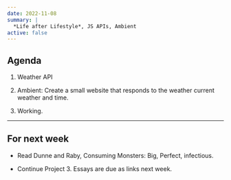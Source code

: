 ```yaml
---
date: 2022-11-08
summary: |
  *Life after Lifestyle*, JS APIs, Ambient
active: false
---
```




## Agenda

1. Weather API
 
2. Ambient: Create a small website that responds to the weather current weather and time.

3. Working.


------------



## For next week


* Read Dunne and Raby, Consuming Monsters: Big, Perfect, infectious.

* Continue Project 3. Essays are due as links next week.